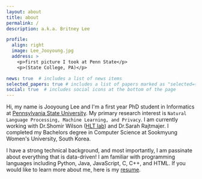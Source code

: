 ```yaml
---
layout: about
title: about
permalink: /
description: a.k.a. Britney Lee

profile:
  align: right
  image: Lee_Jooyoung.jpg
  address: >
    <p>first picture I took at Penn State</p>
    <p>(State College, PA)</p>

news: true  # includes a list of news items
selected_papers: true # includes a list of papers marked as "selected={true}"
social: true  # includes social icons at the bottom of the page
---
```


Hi, my name is Jooyoung Lee and I'm a first year PhD student in Informatics at [Pennsylvania State University](https://ist.psu.edu). My primary research interest is `Natural Language Processing, Machine Learning, and Privacy`. I am currently working with Dr.Shomir Wilson ([HLT lab](https://hltlab.org)) and Dr.Sarah Rajtmajer. I completed my Bachelors degree in Computer Science at Sookmyung Women's University, South Korea.

I have a strong technical background, and most importantly, I am passinate about everything that is data-driven! I am familiar with programming languages including Python, Java, JavaScript, C, C++, and HTML. If you would like to learn more about me, here is my [resume](https://drive.google.com/file/d/1K0DzMxoNdIH66c3XENyyZi_7a750U3z9/preview).
